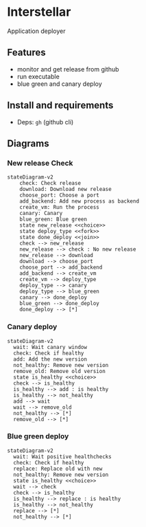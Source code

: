 # Interstellar

Application deployer

## Features

- monitor and get release from github
- run executable
- blue green and canary deploy

## Install and requirements

- Deps: `gh` (github cli)

## Diagrams

### New release Check

```mermaid
stateDiagram-v2
    check: Check release
    download: Download new release
    choose_port: Choose a port
    add_backend: Add new process as backend
    create_vm: Run the process
    canary: Canary
    blue_green: Blue green
    state new_release <<choice>>
    state deploy_type <<fork>>
    state done_deploy <<join>>
    check --> new_release
    new_release --> check : No new release
    new_release --> download
    download --> choose_port
    choose_port --> add_backend 
    add_backend --> create_vm
    create_vm --> deploy_type
    deploy_type --> canary
    deploy_type --> blue_green
    canary --> done_deploy
    blue_green --> done_deploy
    done_deploy --> [*]
```

### Canary deploy

```mermaid
stateDiagram-v2
  wait: Wait canary window
  check: Check if healthy
  add: Add the new version
  not_healthy: Remove new version
  remove_old: Remove old version
  state is_healthy <<choice>>
  check --> is_healthy
  is_healthy --> add : is healthy
  is_healthy --> not_healthy
  add --> wait
  wait --> remove_old
  not_healthy --> [*]
  remove_old --> [*]
```

### Blue green deploy

```mermaid
stateDiagram-v2
  wait: Wait positive healthchecks
  check: Check if healthy
  replace: Replace old with new
  not_healthy: Remove new version
  state is_healthy <<choice>>
  wait --> check
  check --> is_healthy
  is_healthy --> replace : is healthy
  is_healthy --> not_healthy
  replace --> [*]
  not_healthy --> [*]
```
